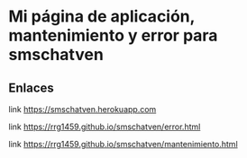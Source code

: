 # Mi página de aplicación, mantenimiento y error para smschatven

## Enlaces

link https://smschatven.herokuapp.com

link https://rrg1459.github.io/smschatven/error.html

link https://rrg1459.github.io/smschatven/mantenimiento.html

###
